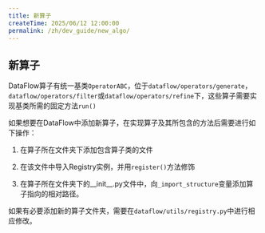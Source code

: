 ```yaml
---
title: 新算子
createTime: 2025/06/12 12:00:00
permalink: /zh/dev_guide/new_algo/
---
```


## 新算子

DataFlow算子有统一基类`OperatorABC`，位于`dataflow/operators/generate`，`dataflow/operators/filter`或`dataflow/operators/refine`下，这些算子需要实现基类所需的固定方法`run()`

如果想要在DataFlow中添加新算子，在实现算子及其所包含的方法后需要进行如下操作：

1. 在算子所在文件夹下添加包含算子类的文件

2. 在该文件中导入Registry实例，并用``register()``方法修饰

3. 在算子所在文件夹下的__init__.py文件中，向``_import_structure``变量添加算子指向的相对路径。

如果有必要添加新的算子文件夹，需要在``dataflow/utils/registry.py``中进行相应修改。
